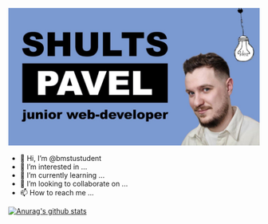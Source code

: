 [![me](https://github.com/bmstustudent/bmstustudent/blob/main/me-blue.jpg)](https://www.profile-shulz.ru/)

- 👋 Hi, I’m @bmstustudent
- 👀 I’m interested in ...
- 🌱 I’m currently learning ...
- 💞️ I’m looking to collaborate on ...
- 📫 How to reach me ...


[![Anurag's github stats](https://github-readme-stats.vercel.app/api?username=bmstustudent)](https://github.com/bmstustudent/github-readme-stats)
<!---
bmstustudent/bmstustudent is a ✨ special ✨ repository because its `README.md` (this file) appears on your GitHub profile.
You can click the Preview link to take a look at your changes.
--->
